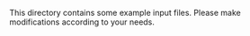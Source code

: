 This directory contains some example input files. Please make modifications according to your needs.
